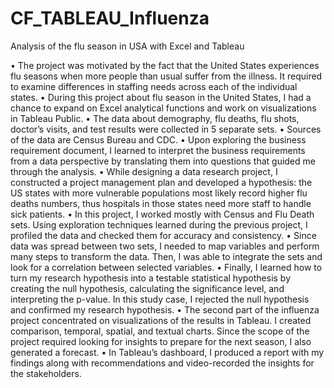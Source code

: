 # CF_TABLEAU_Influenza
Analysis of the flu season in USA with Excel and Tableau


•	The project was motivated by the fact that the United States experiences flu seasons when more people than usual suffer from the illness. It required to examine differences in staffing needs across each of the individual states.
•	During this project about flu season in the United States, I had a chance to expand on Excel analytical functions and work on visualizations in Tableau Public.
•	The data about demography, flu deaths, flu shots, doctor’s visits, and test results were collected in 5 separate sets.
•	Sources of the data are Census Bureau and CDC.
•	Upon exploring the business requirement document, I learned to interpret the business requirements from a data perspective by translating them into questions that guided me through the analysis.
•	While designing a data research project, I constructed a project management plan and developed a hypothesis: the US states with more vulnerable populations most likely record higher flu deaths numbers, thus hospitals in those states need more staff to handle sick patients.
•	In this project, I worked mostly with Census and Flu Death sets. Using exploration techniques learned during the previous project, I profiled the data and checked them for accuracy and consistency. 
•	Since data was spread between two sets, I needed to map variables and perform many steps to transform the data. Then, I was able to integrate the sets and look for a correlation between selected variables. 
•	Finally, I learned how to turn my research hypothesis into a testable statistical hypothesis by creating the null hypothesis, calculating the significance level, and interpreting the p-value. In this study case, I rejected the null hypothesis and confirmed my research hypothesis.
•	The second part of the influenza project concentrated on visualizations of the results in Tableau. I created comparison, temporal, spatial, and textual charts. Since the scope of the project required looking for insights to prepare for the next season, I also generated a forecast. 
•	In Tableau’s dashboard, I produced a report with my findings along with recommendations and video-recorded the insights for the stakeholders.
